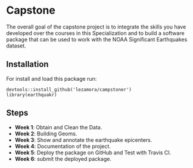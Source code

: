 # Capstone

The overall goal of the capstone project is to integrate the skills you have developed over the courses in this Specialization and to build a software package that can be used to work with the NOAA Significant Earthquakes dataset.

## Installation
For install and load this package run:

```
devtools::install_github('lezamora/campstoner')
library(earthquakr)
```

## Steps
* **Week 1**: Obtain and Clean the Data.
* **Week 2**: Building Geoms.
* **Week 3**: Show and annotate the earthquake epicenters.
* **Week 4**: Documentation of the project.
* **Week 5**: Deploy the package on GitHub and Test with Travis CI.
* **Week 6**: submit the deployed package.
